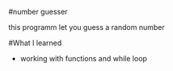  #number guesser
 
 this programm let you guess a random number
 
 #What I learned
 
 - working with functions and while loop
